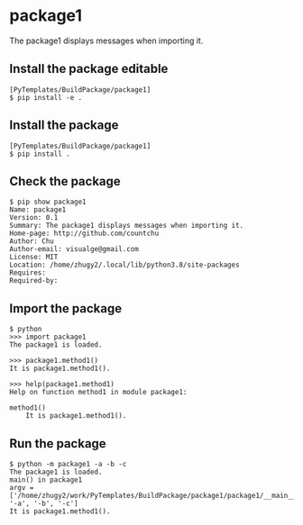 # package1
The package1 displays messages when importing it.

## Install the package editable
```
[PyTemplates/BuildPackage/package1]
$ pip install -e . 

```

## Install the package
```
[PyTemplates/BuildPackage/package1]
$ pip install .
```

## Check the package
```
$ pip show package1
Name: package1
Version: 0.1
Summary: The package1 displays messages when importing it.
Home-page: http://github.com/countchu
Author: Chu
Author-email: visualge@gmail.com
License: MIT
Location: /home/zhugy2/.local/lib/python3.8/site-packages
Requires: 
Required-by:
```

## Import the package
```
$ python 
>>> import package1
The package1 is loaded.

>>> package1.method1()
It is package1.method1().

>>> help(package1.method1)
Help on function method1 in module package1:

method1()
    It is package1.method1().
```

## Run the package
```
$ python -m package1 -a -b -c                                 
The package1 is loaded.
main() in package1
argv =  ['/home/zhugy2/work/PyTemplates/BuildPackage/package1/package1/__main__.py', '-a', '-b', '-c']
It is package1.method1().
```
